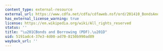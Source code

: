 ```yaml
---
content_type: external-resource
external_url: https://www.cdfa.net/cdfa/cdfaweb.nsf/ord/201410_BondsAndBorrowing2006.html/$file/elmer-bonds.pdf
has_external_license_warning: true
license: https://en.wikipedia.org/wiki/All_rights_reserved
status: ''
title: "\u201CBonds and Borrowing (PDF).\u201D"
uid: 5191adc4-37e3-4d00-ad70-8150b990ad89
wayback_url: ''
---
```

